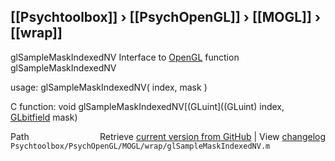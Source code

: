 ## [[Psychtoolbox]] &#8250; [[PsychOpenGL]] &#8250; [[MOGL]] &#8250; [[wrap]]

glSampleMaskIndexedNV  Interface to [OpenGL](OpenGL) function glSampleMaskIndexedNV  
  
usage:  glSampleMaskIndexedNV( index, mask )  
  
C function:  void glSampleMaskIndexedNV[(GLuint]((GLuint) index, [GLbitfield](GLbitfield) mask)  




<div class="code_header" style="text-align:right;">
  <span style="float:left;">Path&nbsp;&nbsp;</span> <span class="counter">Retrieve <a href=
  "https://raw.github.com/Psychtoolbox-3/Psychtoolbox-3/beta/Psychtoolbox/PsychOpenGL/MOGL/wrap/glSampleMaskIndexedNV.m">current version from GitHub</a> | View <a href=
  "https://github.com/Psychtoolbox-3/Psychtoolbox-3/commits/beta/Psychtoolbox/PsychOpenGL/MOGL/wrap/glSampleMaskIndexedNV.m">changelog</a></span>
</div>
<div class="code">
  <code>Psychtoolbox/PsychOpenGL/MOGL/wrap/glSampleMaskIndexedNV.m</code>
</div>

